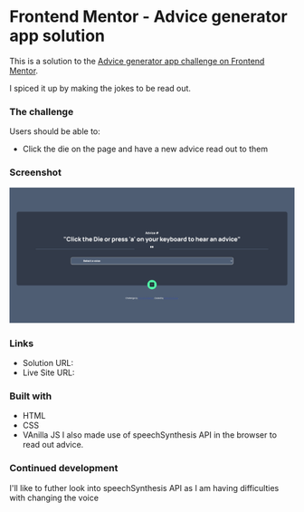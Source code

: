 # Frontend Mentor - Advice generator app solution

This is a solution to the [Advice generator app challenge on Frontend Mentor](https://www.frontendmentor.io/challenges/advice-generator-app-QdUG-13db). 

I spiced it up by making the jokes to be read out.
 


### The challenge

Users should be able to:

- Click the die on the page and have a new advice read out to them

### Screenshot

![](./images/Screenshot%202022-05-21%20at%2016-08-39%20Advice%20generator.png)


### Links

- Solution URL:  [](https://github.com/Kayzubi/advicegenerator)
- Live Site URL: [](https://advicegenarator.netlify.app/)


### Built with

- HTML
- CSS
- VAnilla JS
I also made use of speechSynthesis API in the browser to read out advice.



### Continued development

I'll like to futher look into speechSynthesis API as I am having difficulties with changing the voice

